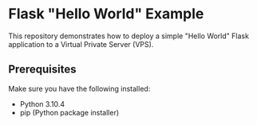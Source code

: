# Flask "Hello World" Example

This repository demonstrates how to deploy a simple "Hello World" Flask application to a Virtual Private Server (VPS).

## Prerequisites
Make sure you have the following installed:
- Python 3.10.4
- pip (Python package installer)
